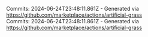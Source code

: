 Commits: 2024-06-24T23:48:11.861Z - Generated via https://github.com/marketplace/actions/artificial-grass
<br>
Commits: 2024-06-24T23:48:11.861Z - Generated via https://github.com/marketplace/actions/artificial-grass
<br>
